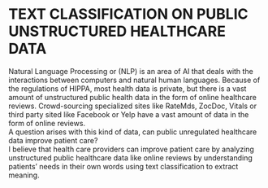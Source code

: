 
# TEXT CLASSIFICATION ON PUBLIC UNSTRUCTURED HEALTHCARE DATA 


Natural Language Processing or (NLP) is an area of AI that deals with the interactions between computers and natural human languages. 
Because of the regulations of HIPPA, most health data is private, but there is a vast amount of unstructured public health data in the form of online healthcare reviews. 
Crowd-sourcing specialized sites like RateMds, ZocDoc, Vitals or third party sited like Facebook or Yelp have a vast amount of data in the form of online reviews.  
A question arises with this kind of data, can public unregulated healthcare data improve patient care?   
I believe that health care providers can improve patient care by analyzing unstructured public healthcare data like online reviews by understanding patients’ needs in their own words using text classification to extract meaning.
